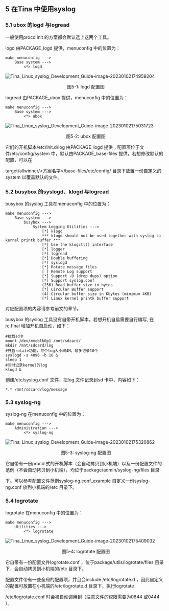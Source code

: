 ## 5 在Tina 中使用syslog

### 5.1 ubox 的logd 与logread

一般使用procd init 的方案都会默认选上这两个工具。

logd 由PACKAGE_logd 提供，menuconfig 中的位置为：

```
make menuconfig --->
    Base system --->
    	<*> logd
```

![Tina_Linux_syslog_Development_Guide-image-20230102174959204](https://photos.100ask.net/Tina-Sdk/Tina_Linux_syslog_Development_Guide-image-20230102174959204.png)

<center>图5-1: logd 配置图</center>

logread 由PACKAGE_ubox 提供，menuconfig 中的位置为：

```
make menuconfig --->
    Base system --->
    	<*> ubox
```

![Tina_Linux_syslog_Development_Guide-image-20230102175031723](https://photos.100ask.net/Tina-Sdk/Tina_Linux_syslog_Development_Guide-image-20230102175031723.png)

<center>图5-2: ubox 配置图</center>

它们的开机脚本/etc/init.d/log 由PACKAGE_logd 提供；配置项位于文件/etc/config/system 中，默认由PACKAGE_base-files 提供，若想修改默认的配置，可以在

target/allwinner/<方案名字>/base-files/etc/config/ 目录下放置一份自定义的system 以覆盖默认的文件。

### 5.2 busybox 的syslogd、klogd 与logread

busybox 的syslog 工具在menuconfig 中的位置为：

```
make menuconfig --->
    Base system --->
        busybox --->
            System Logging Utilities --->
                [*] klogd
                *** klogd should not be used together with syslog to kernel printk buffer ***
                [*] Use the klogctl() interface
                [*] logger
                [*] logread
                [*] Double buffering
                [*] syslogd
                [*] Rotate message files
                [ ] Remote Log support
                [*] Support -D (drop dups) option
                [*] Support syslog.conf
                (256) Read buffer size in bytes
                [*] Circular Buffer support
                (4) Circular buffer size in Kbytes (minimum 4KB)
                [*] Linux kernel printk buffer support
```

对应配置项的内容请参考前文的章节。

busybox 的syslog 工具没有自带开机脚本，若想开机自启需要自行编写, 在rc.final 增加开机自启动，如下：

```
#挂载sd卡
mount /dev/mmcblk0p1 /mnt/sdcard/
mkdir /mnt/sdcard/log
#开启rotate功能，每个log大小问4M，最多记录10个
syslogd -s 4096 -b 10 &
sleep 1
#同时记录kernel的log
klogd &
```

创建/etc/syslog.conf 文件，把log 文件记录到sd 卡中，内容如下：

```
*.* /mnt/sdcard/log/message
```

### 5.3 syslog-ng

syslog-ng 在menuconfig 中的位置为：

```
make menuconfig --->
    Administration --->
    	<*> syslog-ng
```

![Tina_Linux_syslog_Development_Guide-image-20230102175320862](https://photos.100ask.net/Tina-Sdk/Tina_Linux_syslog_Development_Guide-image-20230102175320862.png)

<center>图5-3: syslog-ng 配置图</center>

它自带有一份procd 式的开机脚本（会自动拷贝到小机端）以及一份配置文件的范例（不会自动拷贝到小机端），均位于package/admin/syslog-ng/files 目录

下。可以参考配置文件范例syslog-ng.conf_example 自定义一份syslog-ng.conf 放到小机端的/etc 目录下。

### 5.4 logrotate

logrotate 在menuconfig 中的位置为：

```
make menuconfig --->
    Utilities --->
    	<*> logrotate
```

![Tina_Linux_syslog_Development_Guide-image-20230102175409032](https://photos.100ask.net/Tina-Sdk/Tina_Linux_syslog_Development_Guide-image-20230102175409032.png)

<center>图5-4: logrotate 配置图</center>

它自带有一份配置文件logrotate.conf ，位于package/utils/logrotate/files 目录下，会自动拷贝到小机端的/etc 目录下。

配置文件带有一些全局的配置项，并且会include /etc/logrotate.d ，因此自定义的配置可放置在小机端的/etc/logrotate.d 目录下，执行logrotate 

/etc/logrotate.conf 时会被自动调用到（注意文件的权限需要为0644 或0444 ）。